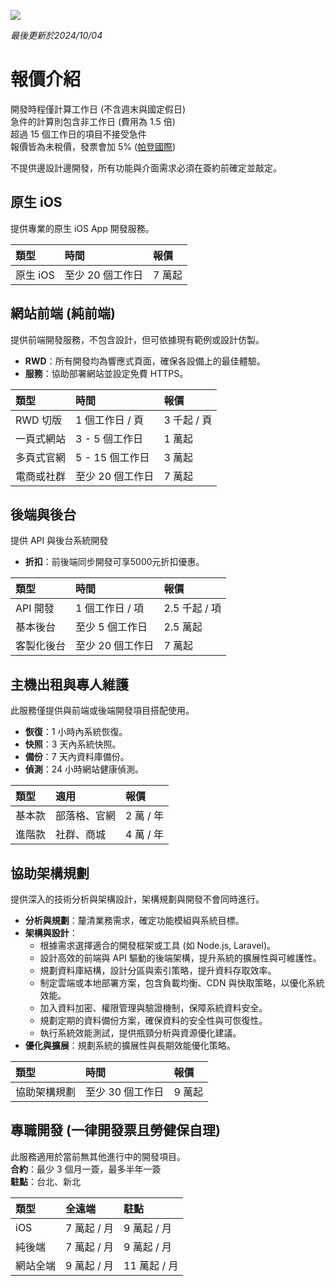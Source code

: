 [![](https://img.shields.io/badge/點擊查看-介紹-00ff00)](https://github.com/pardnchiu/pardnchiu/blob/main/README.zh.md)

*最後更新於2024/10/04*

# 報價介紹  

開發時程僅計算工作日 (不含週末與國定假日)<br>
急件的計算則包含非工作日 (費用為 1.5 倍)<br>
超過 15 個工作日的項目不接受急件<br>
報價皆為未稅價，發票會加 5% ([帕登國際](https://findbiz.nat.gov.tw/fts/query/QueryBar/queryInit.do?banNo=24924502))<br>

不提供邊設計邊開發，所有功能與介面需求必須在簽約前確定並敲定。

## 原生 iOS
提供專業的原生 iOS App 開發服務。<br>

| 類型 | 時間 | 報價 |
| :- | :- | :- |
| 原生 iOS | 至少 20 個工作日 | 7 萬起 |

## 網站前端 (純前端)
提供前端開發服務，不包含設計，但可依據現有範例或設計仿製。<br>
- **RWD**：所有開發均為響應式頁面，確保各設備上的最佳體驗。
- **服務**：協助部署網站並設定免費 HTTPS。

| 類型 | 時間 | 報價 |
| :- | :- | :- |
| RWD 切版 | 1 個工作日 / 頁 | 3 千起 / 頁 |
| 一頁式網站 | 3 - 5 個工作日 | 1 萬起 |
| 多頁式官網 | 5 - 15 個工作日 | 3 萬起 |
| 電商或社群 | 至少 20 個工作日 | 7 萬起 |

## 後端與後台
提供 API 與後台系統開發<br>
- **折扣**：前後端同步開發可享5000元折扣優惠。

| 類型 | 時間 | 報價 |
| :- | :- | :- |
| API 開發 | 1 個工作日 / 項 | 2.5 千起 / 項 |
| 基本後台 | 至少 5 個工作日 | 2.5 萬起 |
| 客製化後台 | 至少 20 個工作日 | 7 萬起 |

## 主機出租與專人維護
此服務僅提供與前端或後端開發項目搭配使用。<br>
- **恢復**：1 小時內系統恢復。
- **快照**：3 天內系統快照。
- **備份**：7 天內資料庫備份。
- **偵測**：24 小時網站健康偵測。

| 類型 | 適用 | 報價 | 
| :- | :- | :- |
| 基本款 | 部落格、官網 | 2 萬 / 年 |
| 進階款 | 社群、商城 | 4 萬 / 年 |

## 協助架構規劃
提供深入的技術分析與架構設計，架構規劃與開發不會同時進行。<br>
- **分析與規劃**：釐清業務需求，確定功能模組與系統目標。
- **架構與設計**：
    - 根據需求選擇適合的開發框架或工具 (如 Node.js, Laravel)。
    - 設計高效的前端與 API 驅動的後端架構，提升系統的擴展性與可維護性。
    - 規劃資料庫結構，設計分區與索引策略，提升資料存取效率。
    - 制定雲端或本地部署方案，包含負載均衡、CDN 與快取策略，以優化系統效能。
    - 加入資料加密、權限管理與驗證機制，保障系統資料安全。
    - 規劃定期的資料備份方案，確保資料的安全性與可恢復性。
    - 執行系統效能測試，提供瓶頸分析與資源優化建議。
- **優化與擴展**：規劃系統的擴展性與長期效能優化策略。

| 類型 | 時間 | 報價 |
| :- | :- | :- |
| 協助架構規劃 | 至少 30 個工作日 | 9 萬起 |


## 專職開發 (一律開發票且勞健保自理)
此服務適用於當前無其他進行中的開發項目。<br>
**合約**：最少 3 個月一簽，最多半年一簽<br>
**駐點**：台北、新北

| 類型 | 全遠端 | 駐點 |
| :- | :- | :- |
| iOS | 7 萬起 / 月 | 9 萬起 / 月 |
| 純後端 | 7 萬起 / 月 | 9 萬起 / 月 |
| 網站全端 | 9 萬起 / 月 | 11 萬起 / 月 |

